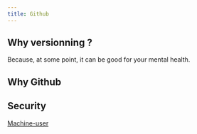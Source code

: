```yaml
---
title: Github
---
```


## Why versionning ?

Because, at some point, it can be good for your mental health.



## Why Github


## Security



[Machine-user](https://developer.github.com/guides/managing-deploy-keys/#machine-users)
